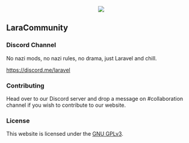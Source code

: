 <p align="center"><img src="https://i.imgur.com/j9zbjuq.png"></p>

## LaraCommunity

### Discord Channel

No nazi mods, no nazi rules, no drama, just Laravel and chill. 

https://discord.me/laravel


### Contributing

Head over to our Discord server and drop a message on #collaboration channel if you wish to contribute to our website.


### License

This website is licensed under the [GNU GPLv3](https://www.gnu.org/licenses/gpl-3.0.en.html).
